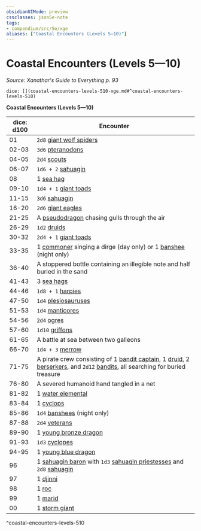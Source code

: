 ```yaml
---
obsidianUIMode: preview
cssclasses: json5e-note
tags:
- compendium/src/5e/xge
aliases: ["Coastal Encounters (Levels 5—10)"]
---
```

# Coastal Encounters (Levels 5—10)
*Source: Xanathar's Guide to Everything p. 93* 

`dice: [](coastal-encounters-levels-510-xge.md#^coastal-encounters-levels-510)`

**Coastal Encounters (Levels 5—10)**

| dice: d100 | Encounter |
|------------|-----------|
| 01 | `2d8` [giant wolf spiders](z_compendium/bestiary/beast/giant-wolf-spider.md) |
| 02-03 | `3d6` [pteranodons](z_compendium/bestiary/beast/pteranodon.md) |
| 04-05 | `2d4` [scouts](z_compendium/bestiary/humanoid/scout.md) |
| 06-07 | `1d6 + 2` [sahuagin](z_compendium/bestiary/humanoid/sahuagin.md) |
| 08 | 1 [sea hag](z_compendium/bestiary/fey/sea-hag.md) |
| 09-10 | `1d4 + 1` [giant toads](z_compendium/bestiary/beast/giant-toad.md) |
| 11-15 | `3d6` [sahuagin](z_compendium/bestiary/humanoid/sahuagin.md) |
| 16-20 | `2d6` [giant eagles](z_compendium/bestiary/beast/giant-eagle.md) |
| 21-25 | A [pseudodragon](z_compendium/bestiary/dragon/pseudodragon.md) chasing gulls through the air |
| 26-29 | `1d2` [druids](z_compendium/bestiary/humanoid/druid.md) |
| 30-32 | `2d4 + 1` [giant toads](z_compendium/bestiary/beast/giant-toad.md) |
| 33-35 | 1 [commoner](z_compendium/bestiary/humanoid/commoner.md) singing a dirge (day only) or 1 [banshee](z_compendium/bestiary/undead/banshee.md) (night only) |
| 36-40 | A stoppered bottle containing an illegible note and half buried in the sand |
| 41-43 | 3 [sea hags](z_compendium/bestiary/fey/sea-hag.md) |
| 44-46 | `1d8 + 1` [harpies](z_compendium/bestiary/monstrosity/harpy.md) |
| 47-50 | `1d4` [plesiosauruses](z_compendium/bestiary/beast/plesiosaurus.md) |
| 51-53 | `1d4` [manticores](z_compendium/bestiary/monstrosity/manticore.md) |
| 54-56 | `2d4` [ogres](z_compendium/bestiary/giant/ogre.md) |
| 57-60 | `1d10` [griffons](z_compendium/bestiary/monstrosity/griffon.md) |
| 61-65 | A battle at sea between two galleons |
| 66-70 | `1d4 + 3` [merrow](z_compendium/bestiary/monstrosity/merrow.md) |
| 71-75 | A pirate crew consisting of 1 [bandit captain](z_compendium/bestiary/humanoid/bandit-captain.md), 1 [druid](z_compendium/bestiary/humanoid/druid.md), 2 [berserkers](z_compendium/bestiary/humanoid/berserker.md), and `2d12` [bandits](z_compendium/bestiary/humanoid/bandit.md), all searching for buried treasure |
| 76-80 | A severed humanoid hand tangled in a net |
| 81-82 | 1 [water elemental](z_compendium/bestiary/elemental/water-elemental.md) |
| 83-84 | 1 [cyclops](z_compendium/bestiary/giant/cyclops.md) |
| 85-86 | `1d4` [banshees](z_compendium/bestiary/undead/banshee.md) (night only) |
| 87-88 | `2d4` [veterans](z_compendium/bestiary/humanoid/veteran.md) |
| 89-90 | 1 [young bronze dragon](z_compendium/bestiary/dragon/young-bronze-dragon.md) |
| 91-93 | `1d3` [cyclopes](z_compendium/bestiary/giant/cyclops.md) |
| 94-95 | 1 [young blue dragon](z_compendium/bestiary/dragon/young-blue-dragon.md) |
| 96 | 1 [sahuagin baron](z_compendium/bestiary/humanoid/sahuagin-baron.md) with `1d3` [sahuagin priestesses](z_compendium/bestiary/humanoid/sahuagin-priestess.md) and `2d8` [sahuagin](z_compendium/bestiary/humanoid/sahuagin.md) |
| 97 | 1 [djinni](z_compendium/bestiary/elemental/djinni.md) |
| 98 | 1 [roc](z_compendium/bestiary/monstrosity/roc.md) |
| 99 | 1 [marid](z_compendium/bestiary/elemental/marid.md) |
| 00 | 1 [storm giant](z_compendium/bestiary/giant/storm-giant.md) |
^coastal-encounters-levels-510